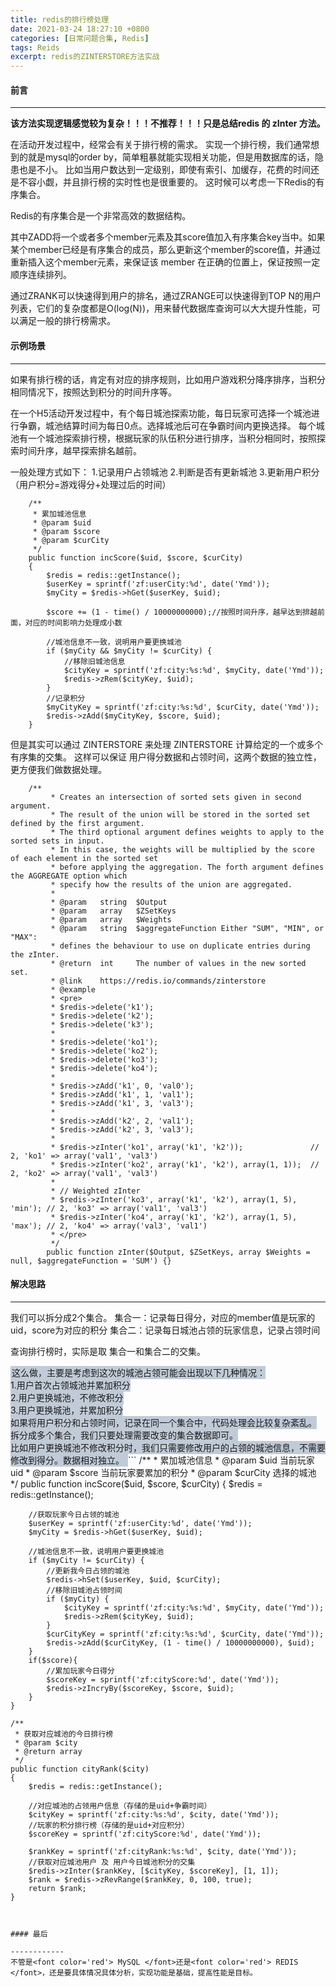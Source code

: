 ```yaml
---
title: redis的排行榜处理
date: 2021-03-24 18:27:10 +0800
categories: [日常问题合集, Redis]
tags: Reids
excerpt: redis的ZINTERSTORE方法实战
---
```


#### 前言

------------
**该方法实现逻辑感觉较为复杂！！！不推荐！！！只是总结redis 的 zInter 方法。**

在活动开发过程中，经常会有关于排行榜的需求。
实现一个排行榜，我们通常想到的就是mysql的order by，简单粗暴就能实现相关功能，但是用数据库的话，隐患也是不小。
比如当用户数达到一定级别，即使有索引、加缓存，花费的时间还是不容小觑，并且排行榜的实时性也是很重要的。
这时候可以考虑一下Redis的有序集合。

Redis的有序集合是一个非常高效的数据结构。

其中ZADD将一个或者多个member元素及其score值加入有序集合key当中。如果某个member已经是有序集合的成员，那么更新这个member的score值，并通过重新插入这个member元素，来保证该 member 在正确的位置上，保证按照一定顺序连续排列。

通过ZRANK可以快速得到用户的排名，通过ZRANGE可以快速得到TOP N的用户列表，它们的复杂度都是O(log(N))，用来替代数据库查询可以大大提升性能，可以满足一般的排行榜需求。


#### 示例场景

------------
如果有排行榜的话，肯定有对应的排序规则，比如用户游戏积分降序排序，当积分相同情况下，按照达到积分的时间升序等。

在一个H5活动开发过程中，有个每日城池探索功能，每日玩家可选择一个城池进行争霸，城池结算时间为每日0点。选择城池后可在争霸时间内更换选择。
每个城池有一个城池探索排行榜，根据玩家的队伍积分进行排序，当积分相同时，按照探索时间升序，越早探索排名越前。


一般处理方式如下：
1.记录用户占领城池
2.判断是否有更新城池
3.更新用户积分（用户积分=游戏得分+处理过后的时间）
```
    /**
     * 累加城池信息
     * @param $uid
     * @param $score
     * @param $curCity
     */
    public function incScore($uid, $score, $curCity)
    {
        $redis = redis::getInstance();
        $userKey = sprintf('zf:userCity:%d', date('Ymd'));
        $myCity = $redis->hGet($userKey, $uid);

        $score += (1 - time() / 10000000000);//按照时间升序，越早达到排越前面，对应的时间影响力处理成小数

        //城池信息不一致，说明用户要更换城池
        if ($myCity && $myCity != $curCity) {
            //移除旧城池信息
            $cityKey = sprintf('zf:city:%s:%d', $myCity, date('Ymd'));
            $redis->zRem($cityKey, $uid);
        }
        //记录积分
        $myCityKey = sprintf('zf:city:%s:%d', $curCity, date('Ymd'));
        $redis->zAdd($myCityKey, $score, $uid);
    }
```

但是其实可以通过 ZINTERSTORE 来处理
ZINTERSTORE 计算给定的一个或多个有序集的交集。
这样可以保证 用户得分数据和占领时间，这两个数据的独立性，更方便我们做数据处理。
```
    /**
         * Creates an intersection of sorted sets given in second argument.
         * The result of the union will be stored in the sorted set defined by the first argument.
         * The third optional argument defines weights to apply to the sorted sets in input.
         * In this case, the weights will be multiplied by the score of each element in the sorted set
         * before applying the aggregation. The forth argument defines the AGGREGATE option which
         * specify how the results of the union are aggregated.
         *
         * @param   string  $Output
         * @param   array   $ZSetKeys
         * @param   array   $Weights
         * @param   string  $aggregateFunction Either "SUM", "MIN", or "MAX":
         * defines the behaviour to use on duplicate entries during the zInter.
         * @return  int     The number of values in the new sorted set.
         * @link    https://redis.io/commands/zinterstore
         * @example
         * <pre>
         * $redis->delete('k1');
         * $redis->delete('k2');
         * $redis->delete('k3');
         *
         * $redis->delete('ko1');
         * $redis->delete('ko2');
         * $redis->delete('ko3');
         * $redis->delete('ko4');
         *
         * $redis->zAdd('k1', 0, 'val0');
         * $redis->zAdd('k1', 1, 'val1');
         * $redis->zAdd('k1', 3, 'val3');
         *
         * $redis->zAdd('k2', 2, 'val1');
         * $redis->zAdd('k2', 3, 'val3');
         *
         * $redis->zInter('ko1', array('k1', 'k2'));               // 2, 'ko1' => array('val1', 'val3')
         * $redis->zInter('ko2', array('k1', 'k2'), array(1, 1));  // 2, 'ko2' => array('val1', 'val3')
         *
         * // Weighted zInter
         * $redis->zInter('ko3', array('k1', 'k2'), array(1, 5), 'min'); // 2, 'ko3' => array('val1', 'val3')
         * $redis->zInter('ko4', array('k1', 'k2'), array(1, 5), 'max'); // 2, 'ko4' => array('val3', 'val1')
         * </pre>
         */
        public function zInter($Output, $ZSetKeys, array $Weights = null, $aggregateFunction = 'SUM') {}
```


#### 解决思路

------------
我们可以拆分成2个集合。
集合一：记录每日得分，对应的member值是玩家的uid，score为对应的积分
集合二：记录每日城池占领的玩家信息，记录占领时间

查询排行榜时，实际是取 集合一和集合二的交集。

<span style="padding: 2px; background-color: #c1cbd7;">
这么做，主要是考虑到这次的城池占领可能会出现以下几种情况：  <br/>
1.用户首次占领城池并累加积分  <br/>
2.用户更换城池，不修改积分  <br/>
3.用户更换城池，并累加积分  <br/>
如果将用户积分和占领时间，记录在同一个集合中，代码处理会比较复杂紊乱。  <br/>
拆分成多个集合，我们只要处理需要改变的集合数据即可。  <br/>
比如用户更换城池不修改积分时，我们只需要修改用户的占领的城池信息，不需要修改到得分。数据相对独立。  
</span>
```
    /**
     * 累加城池信息
     * @param $uid 当前玩家uid
     * @param $score 当前玩家要累加的积分
     * @param $curCity 选择的城池
     */
    public function incScore($uid, $score, $curCity)
    {
        $redis = redis::getInstance();

        //获取玩家今日占领的城池
        $userKey = sprintf('zf:userCity:%d', date('Ymd'));
        $myCity = $redis->hGet($userKey, $uid);

        //城池信息不一致，说明用户要更换城池
        if ($myCity != $curCity) {
            //更新我今日占领的城池
            $redis->hSet($userKey, $uid, $curCity);
            //移除旧城池占领时间
            if ($myCity) {
                $cityKey = sprintf('zf:city:%s:%d', $myCity, date('Ymd'));
                $redis->zRem($cityKey, $uid);
            }
            $curCityKey = sprintf('zf:city:%s:%d', $curCity, date('Ymd'));
            $redis->zAdd($curCityKey, (1 - time() / 10000000000), $uid);
        }
        if($score){
            //累加玩家今日得分
            $scoreKey = sprintf('zf:cityScore:%d', date('Ymd'));
            $redis->zIncryBy($scoreKey, $score, $uid);
        }
    }

    /**
     * 获取对应城池的今日排行榜
     * @param $city
     * @return array
     */
    public function cityRank($city)
    {
        $redis = redis::getInstance();
        
        //对应城池的占领用户信息（存储的是uid+争霸时间）
        $cityKey = sprintf('zf:city:%s:%d', $city, date('Ymd'));
        //玩家的积分排行榜（存储的是uid+对应积分）
        $scoreKey = sprintf('zf:cityScore:%d', date('Ymd'));

        $rankKey = sprintf('zf:cityRank:%s:%d', $city, date('Ymd'));
        //获取对应城池用户 及 用户今日城池积分的交集
        $redis->zInter($rankKey, [$cityKey, $scoreKey], [1, 1]);
        $rank = $redis->zRevRange($rankKey, 0, 100, true);
        return $rank;
    }  
```


#### 最后

------------
不管是<font color='red'> MySQL </font>还是<font color='red'> REDIS </font>，还是要具体情况具体分析，实现功能是基础，提高性能是目标。
